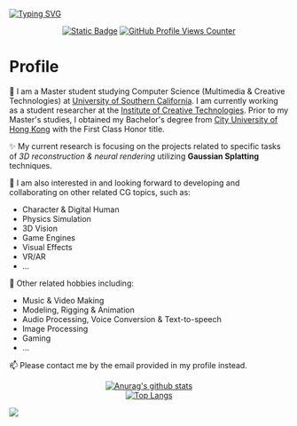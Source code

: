 <!--
**xrr-233/xrr-233** is a ✨ _special_ ✨ repository because its `README.md` (this file) appears on your GitHub profile.

Here are some ideas to get you started:

- 🔭 I’m currently working on ...
- 🌱 I’m currently learning ...
- 👯 I’m looking to collaborate on ...
- 🤔 I’m looking for help with ...
- 💬 Ask me about ...
- 📫 How to reach me: ...
- 😄 Pronouns: ...
- ⚡ Fun fact: ...
  -->

[![Typing SVG](https://readme-typing-svg.demolab.com?font=Lobster&size=70&pause=1000&color=F0939E&background=FFFAFF&center=true&vCenter=true&random=false&width=1000&height=150&lines=xrr-233%F0%9F%91%8B)](https://git.io/typing-svg)

<p align="center">
  <a href="https://xrr-233.github.io/"><img alt="Static Badge" src="https://img.shields.io/badge/My_Website-555555?style=flat-square&logo=ESRI"></a>
  <a href="https://github.com/xrr-233"><img alt="GitHub Profile Views Counter" src="https://komarev.com/ghpvc/?username=xrr-233&style=flat-square&color=f0939e"></a>
</p>

# Profile

🔭 I am a Master student studying Computer Science (Multimedia & Creative Technologies) at [University of Southern California](https://www.cs.usc.edu/). I am currently working as a student researcher at the [Institute of Creative Technologies](https://ict.usc.edu/). Prior to my Master's studies, I obtained my Bachelor's degree from [City University of Hong Kong](https://www.cs.cityu.edu.hk/) with the First Class Honor title.

✨ My current research is focusing on the projects related to specific tasks of *3D reconstruction & neural rendering* utilizing **Gaussian Splatting** techniques.

🌱 I am also interested in and looking forward to developing and collaborating on other related CG topics, such as:

- Character & Digital Human
- Physics Simulation
- 3D Vision
- Game Engines
- Visual Effects
- VR/AR
- ...

👯 Other related hobbies including:

- Music & Video Making
- Modeling, Rigging & Animation
- Audio Processing, Voice Conversion & Text-to-speech
- Image Processing
- Gaming
- ...

📫 Please contact me by the email provided in my profile instead.

<p align="center">
  <a href="https://github.com/anuraghazra/github-readme-stats"><img alt="Anurag's github stats" src="https://github-readme-stats.vercel.app/api?username=xrr-233&show_icons=true&title_color=e792a9&icon_color=a349a4&bg_color=fffaff&border_color=e792a9"></a>
  <br />
  <a href="https://github.com/anuraghazra/github-readme-stats"><img alt="Top Langs" src="https://github-readme-stats.vercel.app/api/top-langs/?username=xrr-233&langs_count=8&title_color=e792a9&icon_color=a349a4&bg_color=fffaff&border_color=e792a9&layout=compact"></a>
</p>

![](https://hit.yhype.me/github/profile?user_id=60498578)
